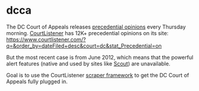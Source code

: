 dcca
====

The DC Court of Appeals releases [precedential opinions](http://www.dccourts.gov/internet/opinionlocator.jsf) every Thursday morning. [CourtListener](http://courtlistener.com) has 12K+ precedential opinions on its site: <https://www.courtlistener.com/?q=&order_by=dateFiled+desc&court=dc&stat_Precedential=on>

But the most recent case is from June 2012, which means that the powerful alert features (native and used by sites like [Scout](https://scout.sunlightfoundation.com)) are unavailable. 

Goal is to use the CourtListener [scraper framework](https://bitbucket.org/mlissner/juriscraper/) to get the DC Court of Appeals fully plugged in.
